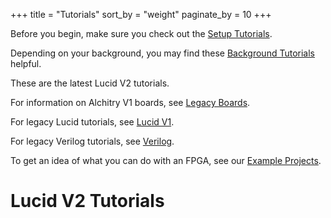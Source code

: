 +++
title = "Tutorials"
sort_by = "weight"
paginate_by = 10
+++

Before you begin, make sure you check out the [Setup Tutorials](@/tutorials/setup/_index.md).

Depending on your background, you may find these [Background Tutorials](@/tutorials/background/_index.md) helpful.

These are the latest Lucid V2 tutorials. 

For information on Alchitry V1 boards, see [Legacy Boards](@/boards/_index.md).

For legacy Lucid tutorials, see [Lucid V1](@/tutorials/lucid_v1/_index.md).

For legacy Verilog tutorials, see [Verilog](@/tutorials/verilog/_index.md).

To get an idea of what you can do with an FPGA, see our [Example Projects](@/tutorials/projects/_index.md).

# Lucid V2 Tutorials